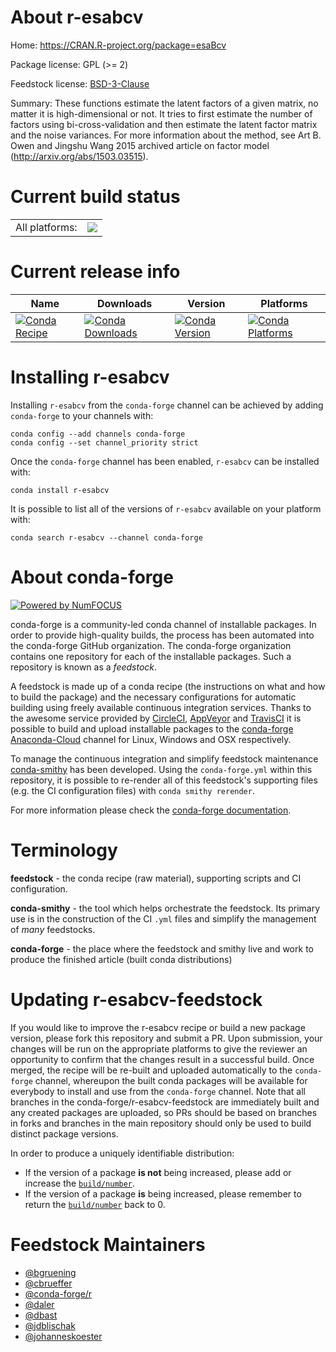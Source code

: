 About r-esabcv
==============

Home: https://CRAN.R-project.org/package=esaBcv

Package license: GPL (>= 2)

Feedstock license: [BSD-3-Clause](https://github.com/conda-forge/r-esabcv-feedstock/blob/master/LICENSE.txt)

Summary: These functions estimate the latent factors of a given matrix, no matter it is high-dimensional or not. It tries to first estimate the number of factors using bi-cross-validation and then estimate the latent factor matrix and the noise variances. For more information about the method, see Art B. Owen and Jingshu Wang 2015 archived article on factor model (http://arxiv.org/abs/1503.03515).

Current build status
====================


<table><tr><td>All platforms:</td>
    <td>
      <a href="https://dev.azure.com/conda-forge/feedstock-builds/_build/latest?definitionId=5737&branchName=master">
        <img src="https://dev.azure.com/conda-forge/feedstock-builds/_apis/build/status/r-esabcv-feedstock?branchName=master">
      </a>
    </td>
  </tr>
</table>

Current release info
====================

| Name | Downloads | Version | Platforms |
| --- | --- | --- | --- |
| [![Conda Recipe](https://img.shields.io/badge/recipe-r--esabcv-green.svg)](https://anaconda.org/conda-forge/r-esabcv) | [![Conda Downloads](https://img.shields.io/conda/dn/conda-forge/r-esabcv.svg)](https://anaconda.org/conda-forge/r-esabcv) | [![Conda Version](https://img.shields.io/conda/vn/conda-forge/r-esabcv.svg)](https://anaconda.org/conda-forge/r-esabcv) | [![Conda Platforms](https://img.shields.io/conda/pn/conda-forge/r-esabcv.svg)](https://anaconda.org/conda-forge/r-esabcv) |

Installing r-esabcv
===================

Installing `r-esabcv` from the `conda-forge` channel can be achieved by adding `conda-forge` to your channels with:

```
conda config --add channels conda-forge
conda config --set channel_priority strict
```

Once the `conda-forge` channel has been enabled, `r-esabcv` can be installed with:

```
conda install r-esabcv
```

It is possible to list all of the versions of `r-esabcv` available on your platform with:

```
conda search r-esabcv --channel conda-forge
```


About conda-forge
=================

[![Powered by NumFOCUS](https://img.shields.io/badge/powered%20by-NumFOCUS-orange.svg?style=flat&colorA=E1523D&colorB=007D8A)](http://numfocus.org)

conda-forge is a community-led conda channel of installable packages.
In order to provide high-quality builds, the process has been automated into the
conda-forge GitHub organization. The conda-forge organization contains one repository
for each of the installable packages. Such a repository is known as a *feedstock*.

A feedstock is made up of a conda recipe (the instructions on what and how to build
the package) and the necessary configurations for automatic building using freely
available continuous integration services. Thanks to the awesome service provided by
[CircleCI](https://circleci.com/), [AppVeyor](https://www.appveyor.com/)
and [TravisCI](https://travis-ci.com/) it is possible to build and upload installable
packages to the [conda-forge](https://anaconda.org/conda-forge)
[Anaconda-Cloud](https://anaconda.org/) channel for Linux, Windows and OSX respectively.

To manage the continuous integration and simplify feedstock maintenance
[conda-smithy](https://github.com/conda-forge/conda-smithy) has been developed.
Using the ``conda-forge.yml`` within this repository, it is possible to re-render all of
this feedstock's supporting files (e.g. the CI configuration files) with ``conda smithy rerender``.

For more information please check the [conda-forge documentation](https://conda-forge.org/docs/).

Terminology
===========

**feedstock** - the conda recipe (raw material), supporting scripts and CI configuration.

**conda-smithy** - the tool which helps orchestrate the feedstock.
                   Its primary use is in the construction of the CI ``.yml`` files
                   and simplify the management of *many* feedstocks.

**conda-forge** - the place where the feedstock and smithy live and work to
                  produce the finished article (built conda distributions)


Updating r-esabcv-feedstock
===========================

If you would like to improve the r-esabcv recipe or build a new
package version, please fork this repository and submit a PR. Upon submission,
your changes will be run on the appropriate platforms to give the reviewer an
opportunity to confirm that the changes result in a successful build. Once
merged, the recipe will be re-built and uploaded automatically to the
`conda-forge` channel, whereupon the built conda packages will be available for
everybody to install and use from the `conda-forge` channel.
Note that all branches in the conda-forge/r-esabcv-feedstock are
immediately built and any created packages are uploaded, so PRs should be based
on branches in forks and branches in the main repository should only be used to
build distinct package versions.

In order to produce a uniquely identifiable distribution:
 * If the version of a package **is not** being increased, please add or increase
   the [``build/number``](https://docs.conda.io/projects/conda-build/en/latest/resources/define-metadata.html#build-number-and-string).
 * If the version of a package **is** being increased, please remember to return
   the [``build/number``](https://docs.conda.io/projects/conda-build/en/latest/resources/define-metadata.html#build-number-and-string)
   back to 0.

Feedstock Maintainers
=====================

* [@bgruening](https://github.com/bgruening/)
* [@cbrueffer](https://github.com/cbrueffer/)
* [@conda-forge/r](https://github.com/conda-forge/r/)
* [@daler](https://github.com/daler/)
* [@dbast](https://github.com/dbast/)
* [@jdblischak](https://github.com/jdblischak/)
* [@johanneskoester](https://github.com/johanneskoester/)

